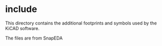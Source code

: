 # include

This directory contains the additional footprints and symbols used by the KiCAD software.

The files are from SnapEDA
